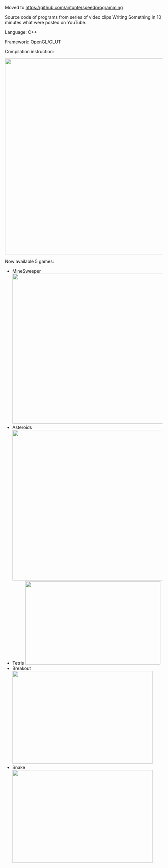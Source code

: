 Moved to https://github.com/antonte/speedprogramming

Source code of programs from series of video clips Writing Something in 10 minutes what were posted on YouTube.

Language: C++

Framework: OpenGL/GLUT

Compilation instruction:

<a href='http://www.youtube.com/watch?feature=player_embedded&v=VuGzY3mvPPs' target='_blank'><img src='http://img.youtube.com/vi/VuGzY3mvPPs/0.jpg' width='800' height=625 /></a>

Now available 5 games:

  * MineSweeper
<a href='http://www.youtube.com/watch?feature=player_embedded&v=vqJQoangCSw' target='_blank'><img src='http://img.youtube.com/vi/vqJQoangCSw/0.jpg' width='853' height=480 /></a>
  * Asteroids
<a href='http://www.youtube.com/watch?feature=player_embedded&v=7iAG0qObDbA' target='_blank'><img src='http://img.youtube.com/vi/7iAG0qObDbA/0.jpg' width='853' height=480 /></a>
  * Tetris
<a href='http://www.youtube.com/watch?feature=player_embedded&v=q1bHWvpMqtI' target='_blank'><img src='http://img.youtube.com/vi/q1bHWvpMqtI/0.jpg' width='432' height=265 /></a>
  * Breakout
<a href='http://www.youtube.com/watch?feature=player_embedded&v=4jMSVaQfoEQ' target='_blank'><img src='http://img.youtube.com/vi/4jMSVaQfoEQ/0.jpg' width='448' height=297 /></a>
  * Snake
<a href='http://www.youtube.com/watch?feature=player_embedded&v=GiZGEFBGgKU' target='_blank'><img src='http://img.youtube.com/vi/GiZGEFBGgKU/0.jpg' width='448' height=297 /></a>